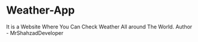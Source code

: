 # Weather-App
It is a Website Where You Can Check Weather All around The World.
Author - MrShahzadDeveloper
